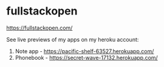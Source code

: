 # fullstackopen
https://fullstackopen.com/

See live previews of my apps on my heroku account: 
1. Note app - https://pacific-shelf-63527.herokuapp.com/
2. Phonebook - https://secret-wave-17132.herokuapp.com/
